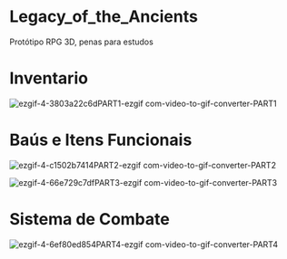# Legacy_of_the_Ancients
 Protótipo RPG 3D, penas para estudos

 # Inventario
![ezgif-4-3803a22c6dPART1-ezgif com-video-to-gif-converter-PART1](https://github.com/Sam1536/Legacy_of_the_Ancients/assets/89424721/12a7dd93-1d6e-4d88-b392-95dc448d5639)

# Baús e Itens Funcionais
![ezgif-4-c1502b7414PART2-ezgif com-video-to-gif-converter-PART2](https://github.com/Sam1536/Legacy_of_the_Ancients/assets/89424721/48abe140-f376-4383-b0c1-db6680e40d43)

![ezgif-4-66e729c7dfPART3-ezgif com-video-to-gif-converter-PART3](https://github.com/Sam1536/Legacy_of_the_Ancients/assets/89424721/7db0ec3a-40e4-48f9-8fd2-76673c6c2cf6)

# Sistema de Combate 
![ezgif-4-6ef80ed854PART4-ezgif com-video-to-gif-converter-PART4](https://github.com/Sam1536/Legacy_of_the_Ancients/assets/89424721/0218d853-bc62-4f4d-884e-ebdfe52dddfe)
